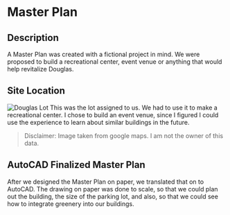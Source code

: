 # Master Plan

## Description
A Master Plan was created with a fictional project in mind. We were proposed to build a recreational center, event venue or anything that would help revitalize Douglas.

## Site Location
<img src="https://i.ibb.co/QQrp21f/Screenshot-2024-10-21-11-19-50-AM.png" alt="Douglas Lot">
This was the lot assigned to us. We had to use it to make a recreational center. I chose to build an event venue, since I figured I could use the experience to learn about similar buildings in the future.

>  Disclaimer: Image taken from google maps. I am not the owner of this data.

## AutoCAD Finalized Master Plan

After we designed the Master Plan on paper, we translated that on to AutoCAD. The drawing on paper was done to scale, so that we could plan out the building, the size of the parking lot, and also, so that we could see how to integrate greenery into our buildings.   
